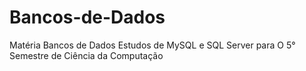 # Bancos-de-Dados
Matéria Bancos de Dados
Estudos de MySQL e SQL Server para O 5° Semestre de Ciência da Computação
